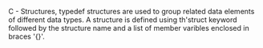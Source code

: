 C - Structures, typedef
structures are used to group related data 
elements of different data types.
A structure is defined using th'struct keyword 
followed by the structure name and a list of member 
varibles enclosed in braces '{}'.

